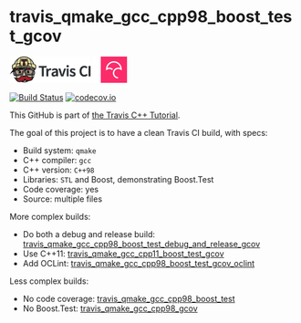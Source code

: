 # travis_qmake_gcc_cpp98_boost_test_gcov

[![Travis CI logo](TravisCI.png)](https://travis-ci.org)
![Whitespace](Whitespace.png)
[![Codecov logo](Codecov.png)](https://www.codecov.io)

[![Build Status](https://travis-ci.org/richelbilderbeek/travis_qmake_gcc_cpp98_boost_test_gcov.svg?branch=master)](https://travis-ci.org/richelbilderbeek/travis_qmake_gcc_cpp98_boost_test_gcov)
[![codecov.io](https://codecov.io/github/richelbilderbeek/travis_qmake_gcc_cpp98_boost_test_gcov/coverage.svg?branch=master)](https://codecov.io/github/richelbilderbeek/travis_qmake_gcc_cpp98_boost_test_gcov?branch=master)

This GitHub is part of [the Travis C++ Tutorial](https://github.com/richelbilderbeek/travis_cpp_tutorial).

The goal of this project is to have a clean Travis CI build, with specs:
 * Build system: `qmake`
 * C++ compiler: `gcc`
 * C++ version: `C++98`
 * Libraries: `STL` and Boost, demonstrating Boost.Test
 * Code coverage: yes
 * Source: multiple files

More complex builds:
 * Do both a debug and release build: [travis_qmake_gcc_cpp98_boost_test_debug_and_release_gcov](https://www.github.com/richelbilderbeek/travis_qmake_gcc_cpp98_boost_test_debug_and_release_gcov)
 * Use C++11: [travis_qmake_gcc_cpp11_boost_test_gcov](https://www.github.com/richelbilderbeek/travis_qmake_gcc_cpp11_boost_test_gcov)
 * Add OCLint: [travis_qmake_gcc_cpp98_boost_test_gcov_oclint](https://www.github.com/richelbilderbeek/travis_qmake_gcc_cpp98_boost_test_gcov_oclint)

Less complex builds:
 * No code coverage: [travis_qmake_gcc_cpp98_boost_test](https://www.github.com/richelbilderbeek/travis_qmake_gcc_cpp98_boost_test)
 * No Boost.Test: [travis_qmake_gcc_cpp98_gcov](https://www.github.com/richelbilderbeek/travis_qmake_gcc_cpp98_gcov)


